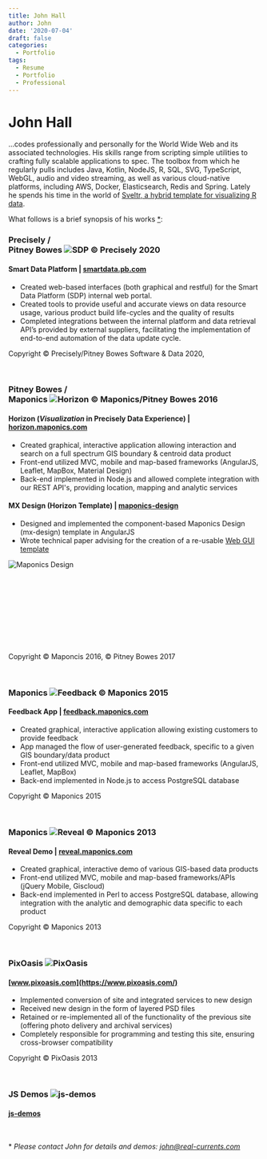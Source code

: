 ```yaml
---
title: John Hall
author: John
date: '2020-07-04'
draft: false
categories:
  - Portfolio
tags:
  - Resume
  - Portfolio
  - Professional
---
```


John Hall
======

...codes professionally and personally for the World Wide Web and its associated technologies. His skills range from scripting simple utilities to crafting fully scalable applications to spec. The toolbox from which he regularly pulls includes Java, Kotlin, NodeJS, R, SQL, SVG, TypeScript, WebGL, audio and video streaming, as well as various cloud-native platforms, including AWS, Docker, Elasticsearch, Redis and Spring. Lately he spends his time in the world of [Sveltr, a hybrid template for visualizing R data](post/visualize-r/).

What follows is a brief synopsis of his works [&ast;](dev/#details):


### Precisely /<br /> Pitney Bowes ![SDP © Precisely 2020](dev/images/sdp-downloads.png)
#### Smart Data Platform | [smartdata.pb.com](https://smartdata.pb.com)
* Created web-based interfaces (both graphical and restful) for the Smart Data Platform (SDP) internal web portal.
* Created tools to provide useful and accurate views on data resource usage, various product build life-cycles and the quality of results
* Completed integrations between the internal platform and data retrieval API’s provided by external suppliers, facilitating the implementation of end-to-end automation of the data update cycle.

Copyright © Precisely/Pitney Bowes Software & Data 2020,

<br />

### Pitney Bowes /<br /> Maponics ![Horizon © Maponics/Pitney Bowes 2016](dev/images/horizon.png)
#### Horizon (*Visualization* in Precisely Data Experience) | [horizon.maponics.com](https://data.precisely.com/visualization/map-explorer/data?zoom=10&latitude=42.37985076434416&longitude=-71.24771118164064&baseMap=Light&activeLayer=pb_NeighborhoodBoundaries_Neighborhoods&layers=pb_NeighborhoodBoundaries_Neighborhoods)
* Created graphical, interactive application allowing interaction and search on a full spectrum GIS boundary & centroid data product
* Front-end utilized MVC, mobile and map-based frameworks (AngularJS, Leaflet, MapBox, Material Design)
* Back-end implemented in Node.js and allowed complete integration with our REST API's, providing location, mapping and analytic services


#### MX Design (Horizon Template) | [maponics-design](libs/maponics-design/mx-index.html)
* Designed and implemented the component-based Maponics Design (mx-design) template in AngularJS
* Wrote technical paper advising for the creation of a re-usable [Web GUI template](https://docs.google.com/document/d/1Qa4i7o0Wknp0jDB1J26-sAnvvFaccz4E2esRXB8a1U0/edit?usp=sharing)

![Maponics Design](dev/images/mx-design.png)
&nbsp;<br /><br />
&nbsp;<br /><br />
&nbsp;<br /><br />
&nbsp;<br /><br />
&nbsp;<br /><br />

Copyright © Maponcis 2016, © Pitney Bowes 2017

<br />

### Maponics ![Feedback © Maponics 2015](dev/images/feedback.png)
#### Feedback App | [feedback.maponics.com](http://feedback.maponics.com/)
* Created graphical, interactive application allowing existing customers to provide feedback 
* App managed the flow of user-generated feedback, specific to a given GIS boundary/data product
* Front-end utilized MVC, mobile and map-based frameworks (AngularJS, Leaflet, MapBox)
* Back-end implemented in Node.js to access PostgreSQL database

Copyright © Maponics 2015

<br />

### Maponics ![Reveal © Maponics 2013](dev/images/maponics.png)
#### Reveal Demo | [reveal.maponics.com](https://reveal.maponics.com/)
* Created graphical, interactive demo of various GIS-based data products
* Front-end utilized MVC, mobile and map-based frameworks/APIs (jQuery Mobile, Giscloud)
* Back-end implemented in Perl to access PostgreSQL database, allowing integration with the analytic and demographic data specific to each product

Copyright © Maponics 2013

<br />

### PixOasis ![PixOasis](dev/images/pixoasis.png)
#### [www.pixoasis.com](https://www.pixoasis.com/)
* Implemented conversion of site and integrated services to new design
* Received new design in the form of layered PSD files
* Retained or re-implemented all of the functionality of the previous site (offering photo delivery and archival services)
* Completely responsible for programming and testing this site, ensuring cross-browser compatibility

Copyright © PixOasis 2013

<br />

### JS Demos ![js-demos](dev/images/js-demos.png)
#### [js-demos](js-demos/)

<br />

<div id="stream" style="display:none; text-align:center">
<video id="aud1" poster="images/fathers.jpg" preload="auto" muted="true" controls="true">
<source src="video/fathers.mp4" />
<source src="video/fathers.ogv" />
</video>
</div>

<p id="vstatus"></p>

<p id="license" style="color:#fff; display:none;">
<img src="http://i.creativecommons.org/l/by-sa/3.0/nz/88x31.png" alt="Creative Commons Licence"><br />
<em>These demos by <a href="mailto:john@real-currents.com">John</a> are licensed under the <a href="http://creativecommons.org/licenses/by-sa/3.0/nz/deed.en_GB">Creative Commons Attribution-ShareAlike 3.0 License, 2009-2020 </a></em>
</p>

<!--script type="text/javascript" id="cvSrc" src="js-demos/scripts/interact-grid.js"></script-->

<span id="details">&ast;</span> *Please contact John for details and demos: [john@real-currents.com](mailto:john@real-currents.com)*
